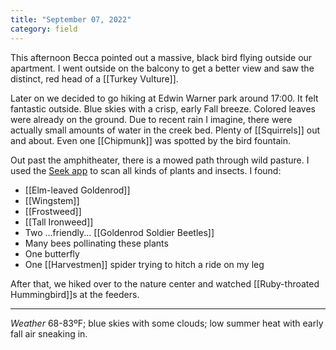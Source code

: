 ```yaml
---
title: "September 07, 2022"
category: field
---
```

This afternoon Becca pointed out a massive, black bird flying outside our apartment. I went outside on the balcony to get a better view and saw the distinct, red head of a [[Turkey Vulture]]. 

Later on we decided to go hiking at Edwin Warner park around 17:00. It felt fantastic outside. Blue skies with a crisp, early Fall breeze. Colored leaves were already on the ground. Due to recent rain I imagine, there were actually small amounts of water in the creek bed. Plenty of [[Squirrels]] out and about. Even one [[Chipmunk]] was spotted by the bird fountain.

Out past the amphitheater, there is a mowed path through wild pasture. I used the [Seek app](https://www.inaturalist.org/pages/seek_app) to scan all kinds of plants and insects. I found:
- [[Elm-leaved Goldenrod]]
- [[Wingstem]]
- [[Frostweed]]
- [[Tall Ironweed]]
- Two ...friendly... [[Goldenrod Soldier Beetles]]
- Many bees pollinating these plants
- One butterfly
- One [[Harvestmen]] spider trying to hitch a ride on my leg

After that, we hiked over to the nature center and watched [[Ruby-throated Hummingbird]]s at the feeders. 

---
_Weather_
68-83ºF; blue skies with some clouds; low summer heat with early fall air sneaking in.